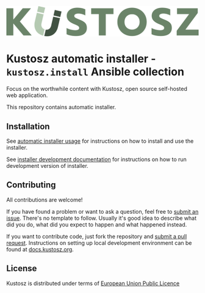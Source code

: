 [![Kustosz](./kustosz_logo.svg)](https://www.kustosz.org)

# Kustosz automatic installer - `kustosz.install` Ansible collection

Focus on the worthwhile content with Kustosz, open source self-hosted web application.

This repository contains automatic installer.

## Installation

See [automatic installer usage](https://docs.kustosz.org/en/stable/installation/vps-installer.html) for instructions on how to install and use the installer.

See [installer development documentation](https://docs.kustosz.org/en/stable/development/installer.html) for instructions on how to run development version of installer.

## Contributing

All contributions are welcome!

If you have found a problem or want to ask a question, feel free to [submit an issue](https://github.com/KustoszApp/kustosz-installer/issues). There's no template to follow. Usually it's good idea to describe what did you do, what did you expect to happen and what happened instead.

If you want to contribute code, just fork the repository and [submit a pull request](https://github.com/KustoszApp/kustosz-installer/pulls). Instructions on setting up local development environment can be found at [docs.kustosz.org](https://docs.kustosz.org/en/stable/development/installer.html).

## License

Kustosz is distributed under terms of [European Union Public Licence](https://joinup.ec.europa.eu/collection/eupl/eupl-text-eupl-12)
